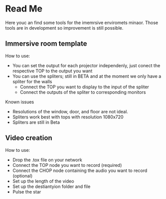 # Read Me

Here youc an find some tools for the imemrsive enviromets minaor. Those tools are in development so improvement is still possible.

## Immersive room template

How to use:

* You can set the output for each projector independenly, just conect the respective TOP to the output you want
* You can use the spliters; still in BETA and at the moment we only have a spliter for the walls
  * Connect the TOP you want to display to the input of the spliter
  * Connect the outputs of the spliter to corresponding monitors

Known issues

* Resolutions of the window, door, and floor are not ideal.
* Spliters work best with tops with resolution 1080x720
* Spliters are still in Beta
 
   


## Video creation

How to use:
* Drop the .tox file on your network
* Connect the TOP node you want to record (required)
* Connect the CHOP node containing the audio you want to record (optional)
* Set up the length of the video
* Set up the destiantyion folder and file
* Pulse the star
